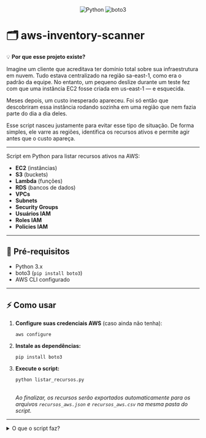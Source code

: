 

<div align="center">
  <img src="https://img.shields.io/badge/Python-3.x-blue?logo=python" alt="Python">
  <img src="https://img.shields.io/badge/boto3-AWS-green?logo=amazon-aws" alt="boto3">
</div>


# 🗂️ aws-inventory-scanner

💡 **Por que esse projeto existe?**

Imagine um cliente que acreditava ter domínio total sobre sua infraestrutura em nuvem. Tudo estava centralizado na região sa-east-1, como era o padrão da equipe. No entanto, um pequeno deslize durante um teste fez com que uma instância EC2 fosse criada em us-east-1 — e esquecida.

Meses depois, um custo inesperado apareceu. Foi só então que descobriram essa instância rodando sozinha em uma região que nem fazia parte do dia a dia deles.

Esse script nasceu justamente para evitar esse tipo de situação. De forma simples, ele varre as regiões, identifica os recursos ativos e permite agir antes que o custo apareça.

---

Script em Python para listar recursos ativos na AWS:


<ul>
  <li><strong>EC2</strong> (instâncias)</li>
  <li><strong>S3</strong> (buckets)</li>
  <li><strong>Lambda</strong> (funções)</li>
  <li><strong>RDS</strong> (bancos de dados)</li>
  <li><strong>VPCs</strong></li>
  <li><strong>Subnets</strong></li>
  <li><strong>Security Groups</strong></li>
  <li><strong>Usuários IAM</strong></li>
  <li><strong>Roles IAM</strong></li>
  <li><strong>Policies IAM</strong></li>
</ul>

---

## 🚀 Pré-requisitos

- Python 3.x
- boto3 (`pip install boto3`)
- AWS CLI configurado

---

## ⚡ Como usar

<ol>
  <li>
    <strong>Configure suas credenciais AWS</strong> (caso ainda não tenha):<br>
    <pre><code>aws configure</code></pre>
  </li>
  <li>
    <strong>Instale as dependências:</strong><br>
    <pre><code>pip install boto3</code></pre>
  </li>
  <li>
    <strong>Execute o script:</strong><br>
    <pre><code>python listar_recursos.py</code></pre>
    <br>
    <em>Ao finalizar, os recursos serão exportados automaticamente para os arquivos <code>recursos_aws.json</code> e <code>recursos_aws.csv</code> na mesma pasta do script.</em>
  </li>
</ol>

---

<details>
<summary>O que o script faz?</summary>

O script irá listar, diretamente no terminal, os seguintes recursos da sua conta AWS:
<ul>
  <li>Instâncias <strong>EC2</strong></li>
  <li>Buckets <strong>S3</strong></li>
  <li>Funções <strong>Lambda</strong></li>
  <li>Bancos <strong>RDS</strong></li>
  <li><strong>VPCs</strong></li>
  <li><strong>Subnets</strong></li>
  <li><strong>Security Groups</strong></li>
  <li>Usuários <strong>IAM</strong></li>
  <li>Roles <strong>IAM</strong></li>
  <li>Policies <strong>IAM</strong></li>
</ul>

Além disso, exporta todos os dados coletados em dois formatos:
<ul>
  <li><code>recursos_aws.json</code> &mdash; formato estruturado para uso em scripts e integrações</li>
  <li><code>recursos_aws.csv</code> &mdash; formato tabular para uso em planilhas</li>
</ul>
</details>

